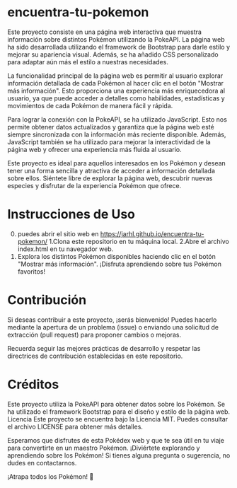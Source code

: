 # encuentra-tu-pokemon
Este proyecto consiste en una página web interactiva que muestra información sobre distintos Pokémon utilizando la PokeAPI. La página web ha sido desarrollada utilizando el framework de Bootstrap para darle estilo y mejorar su apariencia visual. Además, se ha añadido CSS personalizado para adaptar aún más el estilo a nuestras necesidades.

La funcionalidad principal de la página web es permitir al usuario explorar información detallada de cada Pokémon al hacer clic en el botón "Mostrar más información". Esto proporciona una experiencia más enriquecedora al usuario, ya que puede acceder a detalles como habilidades, estadísticas y movimientos de cada Pokémon de manera fácil y rápida.

Para lograr la conexión con la PokeAPI, se ha utilizado JavaScript. Esto nos permite obtener datos actualizados y garantiza que la página web esté siempre sincronizada con la información más reciente disponible. Además, JavaScript también se ha utilizado para mejorar la interactividad de la página web y ofrecer una experiencia más fluida al usuario.

Este proyecto es ideal para aquellos interesados en los Pokémon y desean tener una forma sencilla y atractiva de acceder a información detallada sobre ellos. Siéntete libre de explorar la página web, descubrir nuevas especies y disfrutar de la experiencia Pokémon que ofrece.

# Instrucciones de Uso
0. puedes abrir el sitio web en https://jarhl.github.io/encuentra-tu-pokemon/
1.Clona este repositorio en tu máquina local.
2.Abre el archivo index.html en tu navegador web.
3. Explora los distintos Pokémon disponibles haciendo clic en el botón "Mostrar más información".
¡Disfruta aprendiendo sobre tus Pokémon favoritos!
# Contribución
Si deseas contribuir a este proyecto, ¡serás bienvenido! Puedes hacerlo mediante la apertura de un problema (issue) o enviando una solicitud de extracción (pull request) para proponer cambios o mejoras.

Recuerda seguir las mejores prácticas de desarrollo y respetar las directrices de contribución establecidas en este repositorio.

# Créditos
Este proyecto utiliza la PokeAPI para obtener datos sobre los Pokémon.
Se ha utilizado el framework Bootstrap para el diseño y estilo de la página web.
Licencia
Este proyecto se encuentra bajo la Licencia MIT. Puedes consultar el archivo LICENSE para obtener más detalles.

Esperamos que disfrutes de esta Pokédex web y que te sea útil en tu viaje para convertirte en un maestro Pokémon. ¡Diviértete explorando y aprendiendo sobre los Pokémon! Si tienes alguna pregunta o sugerencia, no dudes en contactarnos.

¡Atrapa todos los Pokémon! 🌟
